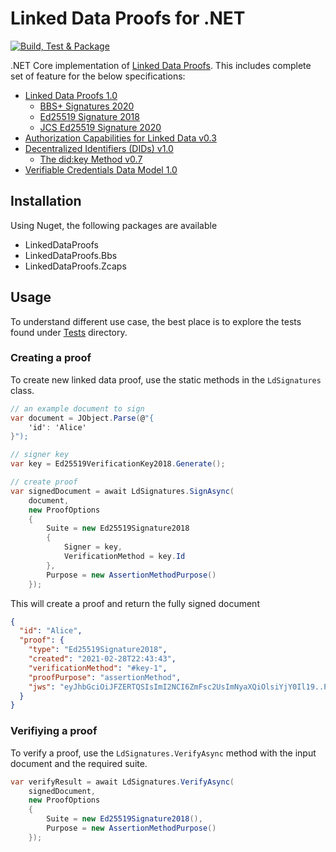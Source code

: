 # Linked Data Proofs for .NET

[![Build, Test & Package](https://github.com/trinsic-id/ld-proofs-dotnet/actions/workflows/ci.yml/badge.svg?branch=master)](https://github.com/trinsic-id/ld-proofs-dotnet/actions/workflows/ci.yml)

.NET Core implementation of [Linked Data Proofs](https://w3c-ccg.github.io/ld-proofs/). This includes complete set of feature for the below specifications:

- [Linked Data Proofs 1.0](https://w3c-ccg.github.io/ld-proofs/)
    - [BBS+ Signatures 2020](https://w3c-ccg.github.io/ldp-bbs2020/)
    - [Ed25519 Signature 2018](https://w3c-ccg.github.io/lds-ed25519-2018/)
    - [JCS Ed25519 Signature 2020](https://identity.foundation/JcsEd25519Signature2020/)
- [Authorization Capabilities for Linked Data v0.3](https://w3c-ccg.github.io/zcap-ld/)
- [Decentralized Identifiers (DIDs) v1.0](https://www.w3.org/TR/did-core/)
    - [The did:key Method v0.7](https://w3c-ccg.github.io/did-method-key/)
- [Verifiable Credentials Data Model 1.0](https://www.w3.org/TR/vc-data-model/)

## Installation

Using Nuget, the following packages are available

- LinkedDataProofs
- LinkedDataProofs.Bbs
- LinkedDataProofs.Zcaps

## Usage

To understand different use case, the best place is to explore the tests found under [Tests](Tests) directory.

### Creating a proof

To create new linked data proof, use the static methods in the `LdSignatures` class.

```cs
// an example document to sign
var document = JObject.Parse(@"{
    'id': 'Alice'
}");

// signer key
var key = Ed25519VerificationKey2018.Generate();

// create proof
var signedDocument = await LdSignatures.SignAsync(
    document,
    new ProofOptions
    {
        Suite = new Ed25519Signature2018
        {
            Signer = key,
            VerificationMethod = key.Id
        },
        Purpose = new AssertionMethodPurpose()
    });
```

This will create a proof and return the fully signed document

```json
{
  "id": "Alice",
  "proof": {
    "type": "Ed25519Signature2018",
    "created": "2021-02-28T22:43:43",
    "verificationMethod": "#key-1",
    "proofPurpose": "assertionMethod",
    "jws": "eyJhbGciOiJFZERTQSIsImI2NCI6ZmFsc2UsImNyaXQiOlsiYjY0Il19..P8VSTUDCxaSHztIbFEGkwqn+KAbEQwGxvhNsqxgnCNJ/BnP7PDTJffHcielev2D7nRP9QK1wdXbkJvMmvumQCQ=="
  }
}
```

### Verifiying a proof

To verify a proof, use the `LdSignatures.VerifyAsync` method with the input document and the required suite.

```cs
var verifyResult = await LdSignatures.VerifyAsync(
    signedDocument,
    new ProofOptions
    {
        Suite = new Ed25519Signature2018(),
        Purpose = new AssertionMethodPurpose()
    });
```